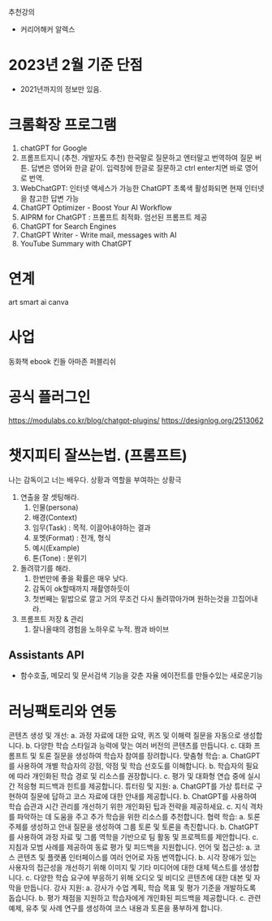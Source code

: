 추천강의
- 커리어해커 알렉스

# 2023년 2월 기준 단점
- 2021년까지의 정보만 있음.

# 크롬확장 프로그램
1. chatGPT for Google
2. 프롬프트지니 (추천. 개발자도 추천)
  한국말로 질문하고 엔터말고 번역하여 질문 버튼. 
  답변은 영어와 한글 같이.
  입력창에 한글로 질문하고 ctrl enter치면 바로 영어로 번역.
3. WebChatGPT: 인터넷 액세스가 가능한 ChatGPT
  초록색 활성화되면 현재 인터넷을 참고한 답변 가능
4. ChatGPT Optimizer - Boost Your AI Workflow
4. AIPRM for ChatGPT : 프롬프트 최적화. 엄선된 프롬프트 제공
5. ChatGPT for Search Engines
6. ChatGPT Writer - Write mail, messages with AI
7. YouTube Summary with ChatGPT


# 연계
art smart ai
canva

# 사업
동화책
ebook
킨들 아마존 퍼블리쉬


# 공식 플러그인
https://modulabs.co.kr/blog/chatgpt-plugins/
https://designlog.org/2513062



# 챗지피티 잘쓰는법. (프롬프트)
나는 감독이고 너는 배우다.
상황과 역할을 부여하는 상황극
1. 연출을 잘 셋팅해라.
	1. 인물(persona)
	2. 배경(Context)
	3. 임무(Task) : 목적. 이끌어내야하는 결과
	4. 포멧(Format) : 전개, 형식
	5. 예시(Example)
	6. 톤(Tone) : 분위기
2. 돌려깎기를 해라.
	1. 한번만에 좋을 확률은 매우 낮다.
	2. 감독이 ok할때까지 재촬영하듯이 
	3. 첫번째는 밑밥으로 깔고 거의 무조건 다시 돌려깎아가며 원하는것을 끄집어내라.
3. 프롬프트 저장 & 관리
	1. 잘나올때의 경험을 노하우로 누적. 짬과 바이브

## Assistants API
- 함수호출, 메모리 및 문서검색 기능을 갖춘 자율 에이전트를 만들수있는 새로운기능

## 


# 러닝팩토리와 연동
콘텐츠 생성 및 개선:
a. 과정 자료에 대한 요약, 퀴즈 및 이해력 질문을 자동으로 생성합니다.
b. 다양한 학습 스타일과 능력에 맞는 여러 버전의 콘텐츠를 만듭니다.
c. 대화 프롬프트 및 토론 질문을 생성하여 학습자 참여를 장려합니다.
맞춤형 학습:
a. ChatGPT를 사용하여 개별 학습자의 강점, 약점 및 학습 선호도를 이해합니다.
b. 학습자의 필요에 따라 개인화된 학습 경로 및 리소스를 권장합니다.
c. 평가 및 대화형 연습 중에 실시간 적응형 피드백과 힌트를 제공합니다.
튜터링 및 지원:
a. ChatGPT를 가상 튜터로 구현하여 질문에 답하고 코스 자료에 대한 안내를 제공합니다.
b. ChatGPT를 사용하여 학습 습관과 시간 관리를 개선하기 위한 개인화된 팁과 전략을 제공하세요.
c. 지식 격차를 파악하는 데 도움을 주고 추가 학습을 위한 리소스를 추천합니다.
협력 학습:
a. 토론 주제를 생성하고 안내 질문을 생성하여 그룹 토론 및 토론을 촉진합니다.
b. ChatGPT를 사용하여 과정 자료 및 그룹 역학을 기반으로 팀 활동 및 프로젝트를 제안합니다.
c. 지침과 모범 사례를 제공하여 동료 평가 및 피드백을 지원합니다.
언어 및 접근성:
a. 코스 콘텐츠 및 플랫폼 인터페이스를 여러 언어로 자동 번역합니다.
b. 시각 장애가 있는 사용자의 접근성을 개선하기 위해 이미지 및 기타 미디어에 대한 대체 텍스트를 생성합니다.
c. 다양한 학습 요구에 부응하기 위해 오디오 및 비디오 콘텐츠에 대한 대본 및 자막을 만듭니다.
강사 지원:
a. 강사가 수업 계획, 학습 목표 및 평가 기준을 개발하도록 돕습니다.
b. 평가 채점을 지원하고 학습자에게 개인화된 피드백을 제공합니다.
c. 관련 예제, 유추 및 사례 연구를 생성하여 코스 내용과 토론을 풍부하게 합니다.